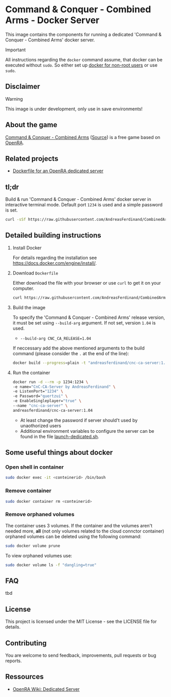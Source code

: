 # Command & Conquer - Combined Arms - Docker Server
This image contains the components for running a dedicated 'Command & Conquer - Combined Arms' docker server.

> [!IMPORTANT]  
> All instructions regarding the `docker` command assume, that docker can be executed without `sudo`. So either set up [docker for non-root users](https://docs.docker.com/engine/install/linux-postinstall/#manage-docker-as-a-non-root-user) or use `sudo`.

## Disclaimer
> [!WARNING]  
> This image is under development, only use in save environments!

## About the game
[Command & Conquer - Combined Arms](https://www.moddb.com/mods/command-conquer-combined-arms) ([Source](https://github.com/Inq8/CAmod)) is a free game based on [OpenRA](https://www.openra.net/).

## Related projects
* [Dockerfile for an OpenRA dedicated server](https://github.com/rmoriz/openra-dockerfile)

## tl;dr
Build & run 'Command & Conquer - Combined Arms' docker server in interactive terminal mode. Default port `1234` is used and a simple password is set.

```bash
curl -sSf https://raw.githubusercontent.com/AndreasFerdinand/CombinedArms-DockerServer/refs/heads/main/tldr.sh | sh
```

## Detailed building instructions
1. Install Docker

    For details regarding the installation see https://docs.docker.com/engine/install/.

2. Download `Dockerfile`

    Either download the file with your browser or use `curl` to get it on your computer.

    ```bash
    curl https://raw.githubusercontent.com/AndreasFerdinand/CombinedArms-DockerServer/refs/heads/main/Dockerfile -o Dockerfile
    ```

3. Build the image

    To specify the 'Command & Conquer - Combined Arms' release version, it must be set using `--build-arg` argument. If not set, version `1.04` is used.

    * `--build-arg CNC_CA_RELEASE=1.04`

    If neccessary add the above mentioned arguments to the build command (please consider the `.` at the end of the line):

    ```bash
    docker build --progress=plain -t "andreasferdinand/cnc-ca-server:1.04" .
    ```

4. Run the container

    ```bash
    docker run -d --rm -p 1234:1234 \
    -e name="CnC-CA-Server by AndreasFerdinand" \
    -e ListenPort="1234" \
    -e Password="quertzui" \
    -e EnableSingleplayer="true" \
    --name "cnc-ca-server" \
    andreasferdinand/cnc-ca-server:1.04
    ```

    * At least change the password if server should't used by unaothorized users
    * Additional environment variables to configure the server can be found in the file [launch-dedicated.sh](https://github.com/Inq8/CAmod/blob/master/launch-dedicated.sh).

## Some useful things about docker

### Open shell in container
```bash
sudo docker exec -it <conteinerid> /bin/bash
```

### Remove container
```bash
sudo docker container rm <conteinerid>
```

### Remove orphaned volumes
The container uses 3 volumes. If the container and the volumes aren't needed more, **all** (not only volumes related to the cloud connctor container) orphaned volumes can be deleted using the following command:

```bash
sudo docker volume prune
```

To view orphaned volumes use:

```bash
sudo docker volume ls -f "dangling=true"
```

## FAQ
tbd

## License
This project is licensed under the MIT License - see the LICENSE file for details.

## Contributing
You are welcome to send feedback, improvements, pull requests or bug reports.

## Ressources
* [OpenRA Wiki: Dedicated Server](https://github.com/OpenRA/OpenRA/wiki/Dedicated-Server)